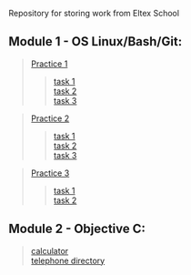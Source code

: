 Repository for storing work from Eltex School
## Module 1 - OS Linux/Bash/Git:
> [Practice 1](https://github.com/BenzinX/Eltex_School/tree/main/module1/practice1 "Путь к директории")   
>> [task 1](https://github.com/BenzinX/Eltex_School/tree/main/module1/practice1/task1 "Путь к директории")  
>> [task 2](https://github.com/BenzinX/Eltex_School/tree/main/module1/practice1/task2 "Путь к директории")  
>> [task 3](https://github.com/BenzinX/Eltex_School/tree/main/module1/practice1/task3 "Путь к директории")  

> [Practice 2](https://github.com/BenzinX/Eltex_School/tree/main/module1/practice2 "Путь к директории")  
>> [task 1](https://github.com/BenzinX/Eltex_School/tree/main/module1/practice2/task1 "Пусть к директории")  
>> [task 2](https://github.com/BenzinX/Eltex_School/tree/main/module1/practice2/task2 "Пусть к директории")  
>> [task 3](https://github.com/BenzinX/Eltex_School/tree/main/module1/practice2/task2 "Пусть к директории")  

> [Practice 3](https://github.com/BenzinX/Eltex_School/tree/main/module1/practice3 "Путь к директории")
>> [task 1](https://github.com/BenzinX/Eltex_School/tree/main/module1/practice3/task1 "Пусть к директории")  
>> [task 2](https://github.com/BenzinX/Eltex_School/tree/main/module1/practice3/task2 "Пусть к директории")  

## Module 2 - Objective C:
> [calculator](https://github.com/BenzinX/Eltex_School/tree/main/module2/calculator "Путь к директории")  
> [telephone directory](https://github.com/BenzinX/Eltex_School/tree/main/module2/telephone_directory "Путь к директории")
